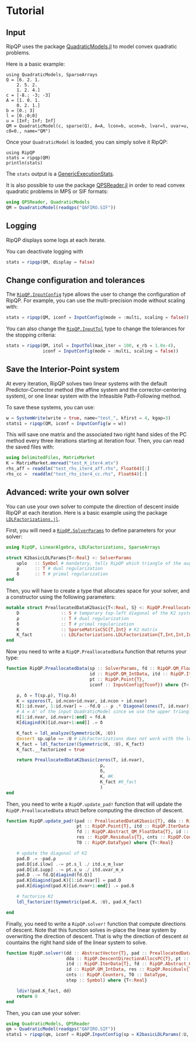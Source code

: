 # Tutorial

## Input

RipQP uses the package [QuadraticModels.jl](https://github.com/JuliaSmoothOptimizers/QuadraticModels.jl) to model
convex quadratic problems.

Here is a basic example:

```@example QM
using QuadraticModels, SparseArrays
Q = [6. 2. 1.
    2. 5. 2.
    1. 2. 4.]
c = [-8.; -3; -3]
A = [1. 0. 1.
    0. 2. 1.]
b = [0.; 3]
l = [0.;0;0]
u = [Inf; Inf; Inf]
QM = QuadraticModel(c, sparse(Q), A=A, lcon=b, ucon=b, lvar=l, uvar=u, c0=0., name="QM")
```

Once your `QuadraticModel` is loaded, you can simply solve it RipQP:

```@example QM
using RipQP
stats = ripqp(QM)
println(stats)
```

The `stats` output is a
[GenericExecutionStats](https://juliasmoothoptimizers.github.io/SolverCore.jl/dev/reference/#SolverCore.GenericExecutionStats).

It is also possible to use the package [QPSReader.jl](https://github.com/JuliaSmoothOptimizers/QPSReader.jl) in order to
read convex quadratic problems in MPS or SIF formats:

```julia
using QPSReader, QuadraticModels
QM = QuadraticModel(readqps("QAFIRO.SIF"))
```

## Logging

RipQP displays some logs at each iterate.

You can deactivate logging with

```julia
stats = ripqp(QM, display = false)
```

## Change configuration and tolerances

The [`RipQP.InputConfig`](@ref) type allows the user to change the configuration of RipQP.
For example, you can use the multi-precision mode without scaling with:

```julia
stats = ripqp(QM, iconf = InputConfig(mode = :multi, scaling = false))
```

You can also change the [`RipQP.InputTol`](@ref) type to change the tolerances for the
stopping criteria:

```julia
stats = ripqp(QM, itol = InputTol(max_iter = 100, ϵ_rb = 1.0e-4),
              iconf = InputConfig(mode = :multi, scaling = false))
```

## Save the Interior-Point system

At every iteration, RipQP solves two linear systems with the default Predictor-Corrector method (the affine system and the 
corrector-centering system), or one linear system with the Infeasible Path-Following method.
  
To save these systems, you can use:

```julia
w = SystemWrite(write = true, name="test_", kfirst = 4, kgap=3) 
stats1 = ripqp(QM, iconf = InputConfig(w = w))
```

This will save one matrix and the associated two right hand sides of the PC method every three iterations starting at 
iteration four.
Then, you can read the saved files with:

```julia
using DelimitedFiles, MatrixMarket
K = MatrixMarket.mmread("test_K_iter4.mtx")
rhs_aff = readdlm("test_rhs_iter4_aff.rhs", Float64)[:]
rhs_cc =  readdlm("test_rhs_iter4_cc.rhs", Float64)[:] 
```

## Advanced: write your own solver

You can use your own solver to compute the direction of descent inside RipQP at each iteration.
Here is a basic example using the package [`LDLFactorizations.jl`](https://github.com/JuliaSmoothOptimizers/LDLFactorizations.jl).

First, you will need a [`RipQP.SolverParams`](@ref) to define parameters for your solver:

```julia
using RipQP, LinearAlgebra, LDLFactorizations, SparseArrays

struct K2basicLDLParams{T<:Real} <: SolverParams
    uplo   :: Symbol # mandatory, tells RipQP which triangle of the augmented system to store
    ρ      :: T # dual regularization
    δ      :: T # primal regularization
end
```

Then, you will have to create a type that allocates space for your solver, and a constructor using the following parameters:

```julia
mutable struct PreallocatedDataK2basic{T<:Real, S} <: RipQP.PreallocatedDataAugmented{T, S}
    D                :: S # temporary top-left diagonal of the K2 system
    ρ                :: T # dual regularization
    δ                :: T # primal regularization
    K                :: SparseMatrixCSC{T,Int} # K2 matrix
    K_fact           :: LDLFactorizations.LDLFactorization{T,Int,Int,Int} # factorized K2
end
```

Now you need to write a `RipQP.PreallocatedData` function that returns your type:

```julia
function RipQP.PreallocatedData(sp :: SolverParams, fd :: RipQP.QM_FloatData{T},
                                id :: RipQP.QM_IntData, itd :: RipQP.IterData{T},
                                pt :: RipQP.Point{T},
                                iconf :: InputConfig{Tconf}) where {T<:Real, Tconf<:Real}

    ρ, δ = T(sp.ρ), T(sp.δ)
    K = spzeros(T, id.ncon+id.nvar, id.ncon + id.nvar)
    K[1:id.nvar, 1:id.nvar] = .-fd.Q .- ρ .* Diagonal(ones(T, id.nvar))
    # A = Aᵀ of the input QuadraticModel since we use the upper triangle:
    K[1:id.nvar, id.nvar+1:end] = fd.A 
    K[diagind(K)[id.nvar+1:end]] .= δ

    K_fact = ldl_analyze(Symmetric(K, :U))
    @assert sp.uplo == :U # LDLFactorizations does not work with the lower triangle
    K_fact = ldl_factorize!(Symmetric(K, :U), K_fact)
    K_fact.__factorized = true

    return PreallocatedDataK2basic(zeros(T, id.nvar),
                                    ρ,
                                    δ,
                                    K, #K
                                    K_fact #K_fact
                                    )
end
```

Then, you need to write a `RipQP.update_pad!` function that will update the `RipQP.PreallocatedData`
struct before computing the direction of descent.

```julia
function RipQP.update_pad!(pad :: PreallocatedDataK2basic{T}, dda :: RipQP.DescentDirectionAllocs{T},
                           pt :: RipQP.Point{T}, itd :: RipQP.IterData{T},
                           fd :: RipQP.Abstract_QM_FloatData{T}, id :: RipQP.QM_IntData,
                           res :: RipQP.Residuals{T}, cnts :: RipQP.Counters,
                           T0 :: RipQP.DataType) where {T<:Real}

    # update the diagonal of K2
    pad.D .= -pad.ρ
    pad.D[id.ilow] .-= pt.s_l ./ itd.x_m_lvar
    pad.D[id.iupp] .-= pt.s_u ./ itd.uvar_m_x
    pad.D .-= fd.Q[diagind(fd.Q)]
    pad.K[diagind(pad.K)[1:id.nvar]] = pad.D
    pad.K[diagind(pad.K)[id.nvar+1:end]] .= pad.δ

    # factorize K2
    ldl_factorize!(Symmetric(pad.K, :U), pad.K_fact)

end
```

Finally, you need to write a `RipQP.solver!` function that compute directions of descent.
Note that this function solves in-place the linear system by overwriting the direction of descent.
That is why the direction of descent `dd` 
countains the right hand side of the linear system to solve.

```julia
function RipQP.solver!(dd :: AbstractVector{T}, pad :: PreallocatedDataK2basic{T},
                       dda :: RipQP.DescentDirectionAllocsPC{T}, pt :: RipQP.Point{T},
                       itd :: RipQP.IterData{T}, fd :: RipQP.Abstract_QM_FloatData{T},
                       id :: RipQP.QM_IntData, res :: RipQP.Residuals{T},
                       cnts :: RipQP.Counters, T0 :: DataType,
                       step :: Symbol) where {T<:Real}

    ldiv!(pad.K_fact, dd)
    return 0
end
```

Then, you can use your solver:

```julia
using QuadraticModels, QPSReader
qm = QuadraticModel(readqps("QAFIRO.SIF"))
stats1 = ripqp(qm, iconf = RipQP.InputConfig(sp = K2basicLDLParams(:U, 1.0e-6, 1.0e-6)))
```